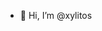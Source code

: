 - 👋 Hi, I’m @xylitos

<!---
xylitos/xylitos is a ✨ special ✨ repository because its `README.md` (this file) appears on your GitHub profile.
You can click the Preview link to take a look at your changes.
--->
